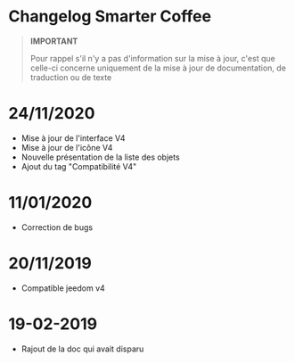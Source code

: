 # Changelog Smarter Coffee

>**IMPORTANT**
>
>Pour rappel s'il n'y a pas d'information sur la mise à jour, c'est que celle-ci concerne uniquement de la mise à jour de documentation, de traduction ou de texte

# 24/11/2020

- Mise à jour de l'interface V4
- Mise à jour de l'icône V4
- Nouvelle présentation de la liste des objets
- Ajout du tag "Compatibilité V4"

# 11/01/2020

- Correction de bugs

# 20/11/2019

- Compatible jeedom v4

# 19-02-2019

- Rajout de la doc qui avait disparu
